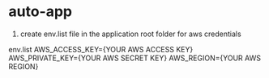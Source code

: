 # auto-app

1. create env.list file in the application root folder for aws credentials

env.list
AWS_ACCESS_KEY={YOUR AWS ACCESS KEY}
AWS_PRIVATE_KEY={YOUR AWS SECRET KEY}
AWS_REGION={YOUR AWS REGION}
